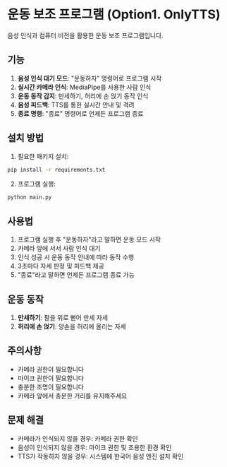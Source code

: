 # 운동 보조 프로그램 (Option1. OnlyTTS)

음성 인식과 컴퓨터 비전을 활용한 운동 보조 프로그램입니다.

## 기능

1. **음성 인식 대기 모드**: "운동하자" 명령어로 프로그램 시작
2. **실시간 카메라 인식**: MediaPipe를 사용한 사람 인식
3. **운동 동작 감지**: 만세하기, 허리에 손 얹기 동작 인식
4. **음성 피드백**: TTS를 통한 실시간 안내 및 격려
5. **종료 명령**: "종료" 명령어로 언제든 프로그램 종료

## 설치 방법

1. 필요한 패키지 설치:
```bash
pip install -r requirements.txt
```

2. 프로그램 실행:
```bash
python main.py
```

## 사용법

1. 프로그램 실행 후 "운동하자"라고 말하면 운동 모드 시작
2. 카메라 앞에 서서 사람 인식 대기
3. 인식 성공 시 운동 동작 안내에 따라 동작 수행
4. 3초마다 자세 판정 및 피드백 제공
5. "종료"라고 말하면 언제든 프로그램 종료 가능

## 운동 동작

1. **만세하기**: 팔을 위로 뻗어 만세 자세
2. **허리에 손 얹기**: 양손을 허리에 올리는 자세

## 주의사항

- 카메라 권한이 필요합니다
- 마이크 권한이 필요합니다
- 충분한 조명이 필요합니다
- 카메라 앞에서 충분한 거리를 유지해주세요

## 문제 해결

- 카메라가 인식되지 않을 경우: 카메라 권한 확인
- 음성이 인식되지 않을 경우: 마이크 권한 및 조용한 환경 확인
- TTS가 작동하지 않을 경우: 시스템에 한국어 음성 엔진 설치 확인
